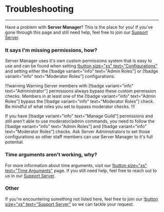 # Troubleshooting
---
Have a problem with **Server Manager**? This is the place for you! If you've gone through this page and still need help, feel free to join our [Support Server](https://servermanagerbot.ml).

### It says I'm missing permissions, how?
Server Manager uses it's own custom permissions system that is easy to use and can be found when setting [!button size="xs" text="Configurations"](commands/configurations.md) and setting either the [!badge variant="info" text="Admin Roles"] or [!badge variant="info" text="Moderator Roles"] configurations.

!!!warning Warning
Server members with [!badge variant="info" text="Administrator"] permissions always bypass these custom permission checks. Members in at least one of the [!badge variant="info" text="Admin Roles"] bypass the [!badge variant="info" text="Moderator Roles"] check. Be mindful of what roles you set to bypass moderator checks.
!!!

If you have [!badge variant="info" text="Manage Guild"] permissions and still aren't able to use moderator/admin commands, you need to follow the [!badge variant="info" text="Admin Roles"] and [!badge variant="info" text="Moderator Roles"] checks. Ask Server Administrators to set those configurations so other staff members can use Server Manager to it's full potential.

### Time arguments aren't working, why?
For more information about time arguments, visit our [!button size="xs" text="Time Arguments"](time-arguments.md) page. If you still need help, feel free to reach out to us in our [Support Server](https://servermanagerbot.ml/support).

### Other
If you're encountering something not listed here, feel free to join our [!button size="xs" text="Support Server"](https://servermanagerbot.ml/support) so we can tackle your request.